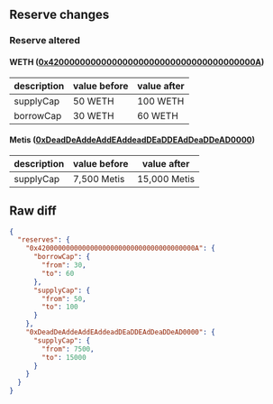 ## Reserve changes

### Reserve altered

#### WETH ([0x420000000000000000000000000000000000000A](https://andromeda-explorer.metis.io/address/0x420000000000000000000000000000000000000A))

| description | value before | value after |
| --- | --- | --- |
| supplyCap | 50 WETH | 100 WETH |
| borrowCap | 30 WETH | 60 WETH |


#### Metis ([0xDeadDeAddeAddEAddeadDEaDDEAdDeaDDeAD0000](https://andromeda-explorer.metis.io/address/0xDeadDeAddeAddEAddeadDEaDDEAdDeaDDeAD0000))

| description | value before | value after |
| --- | --- | --- |
| supplyCap | 7,500 Metis | 15,000 Metis |


## Raw diff

```json
{
  "reserves": {
    "0x420000000000000000000000000000000000000A": {
      "borrowCap": {
        "from": 30,
        "to": 60
      },
      "supplyCap": {
        "from": 50,
        "to": 100
      }
    },
    "0xDeadDeAddeAddEAddeadDEaDDEAdDeaDDeAD0000": {
      "supplyCap": {
        "from": 7500,
        "to": 15000
      }
    }
  }
}
```